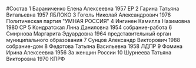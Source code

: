 #Состав
1 Бараниченко Елена Алексеевна 1957 ЕР
2 Гарина Татьяна Витальевна 1957 ЯБЛОКО
3 Гоголь Николай Александрович 1976 Политическая партия \"УМНАЯ РОССИЯ\"
4 Ингинен Камилла Назимовна 1980 СР
5 Кондратская Лнна Даниловна 1954 собрание-работа
6 Смирнова Маргарита Эдуардовна 1964 представительный орган муниципального образования
7 Сунцов Александр Викторович 1988 собрание-дом
8 Федотова Татьяна Васильевна 1958 ЛДПР
9 Фомина Ирина Алексеевна 1956 За женщин России
10 Шурнеева Татьяна Викторовна 1970 КПРФ
